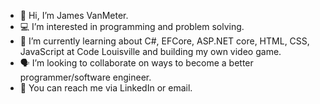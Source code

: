 - 👋 Hi, I’m James VanMeter.
- 💻 I’m interested in programming and problem solving.
- 🧠 I’m currently learning about C#, EFCore, ASP.NET core, HTML, CSS, JavaScript at Code Louisville and building my own video game.
- 🗣 I’m looking to collaborate on ways to become a better programmer/software engineer.
- 📧 You can reach me via LinkedIn or email. 

<!---
KaiWyrmsbane/KaiWyrmsbane is a ✨ special ✨ repository because its `README.md` (this file) appears on your GitHub profile.
You can click the Preview link to take a look at your changes.
--->
